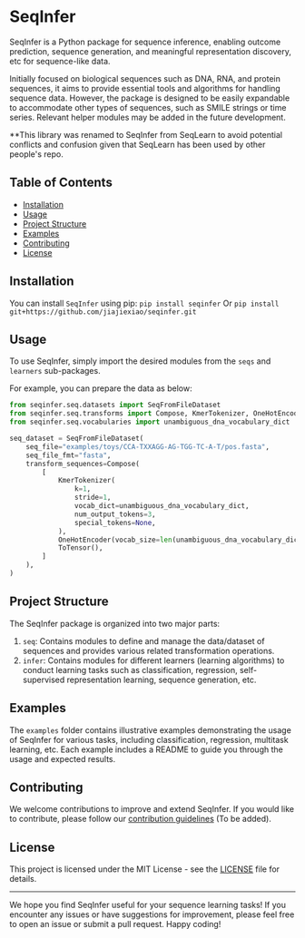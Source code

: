 # SeqInfer

<!-- [![codecov](https://codecov.io/gh/username/repository/branchname/graph/badge.svg)](https://codecov.io/gh/username/repository)-->

SeqInfer is a Python package for sequence inference, enabling outcome prediction, sequence
generation, and meaningful representation discovery, etc for sequence-like data. 

Initially focused on biological sequences such as DNA, RNA, and protein sequences, it aims to provide
essential tools and algorithms for handling sequence data. However, the package is designed to be
easily expandable to accommodate other types of sequences, such as SMILE strings or time series.
Relevant helper modules may be added in the future development. 

**This library was renamed to SeqInfer from SeqLearn to avoid potential conflicts and confusion given that SeqLearn has been used by other people's repo.

## Table of Contents

-   [Installation](README.md#installation)
-   [Usage](README.md#usage)
-   [Project Structure](README.md#project-structure)
-   [Examples](README.md#examples)
-   [Contributing](README.md#contributing)
-   [License](README.md#license)

## Installation
You can install `SeqInfer` using pip:
`pip install seqinfer` 
Or 
`pip install git+https://github.com/jiajiexiao/seqinfer.git`

## Usage

To use SeqInfer, simply import the desired modules from the `seqs` and `learners` sub-packages.

For example, you can prepare the data as below: 
```python
from seqinfer.seq.datasets import SeqFromFileDataset
from seqinfer.seq.transforms import Compose, KmerTokenizer, OneHotEncoder, ToTensor
from seqinfer.seq.vocabularies import unambiguous_dna_vocabulary_dict

seq_dataset = SeqFromFileDataset(
    seq_file="examples/toys/CCA-TXXAGG-AG-TGG-TC-A-T/pos.fasta",
    seq_file_fmt="fasta",
    transform_sequences=Compose(
        [
            KmerTokenizer(
                k=1,
                stride=1,
                vocab_dict=unambiguous_dna_vocabulary_dict,
                num_output_tokens=3,
                special_tokens=None,
            ),
            OneHotEncoder(vocab_size=len(unambiguous_dna_vocabulary_dict)),
            ToTensor(),
        ]
    ),
)
```



## Project Structure

The SeqInfer package is organized into two major parts:

1.  `seq`: Contains modules to define and manage the data/dataset of sequences and provides various
    related transformation operations.
2.  `infer`: Contains modules for different learners (learning algorithms) to conduct learning
    tasks such as classification, regression, self-supervised representation learning, sequence
    generation, etc.

## Examples

The `examples` folder contains illustrative examples demonstrating the usage of SeqInfer for various
tasks, including classification, regression, multitask learning, etc. Each example includes a README
to guide you through the usage and expected results.

## Contributing

We welcome contributions to improve and extend SeqInfer. If you would like to contribute, please
follow our [contribution guidelines](CONTRIBUTING.md) (To be added).

## License

This project is licensed under the MIT License - see the [LICENSE](/LICENSE) file for details.

----------

We hope you find SeqInfer useful for your sequence learning tasks! If you encounter any issues or
have suggestions for improvement, please feel free to open an issue or submit a pull request. Happy
coding!